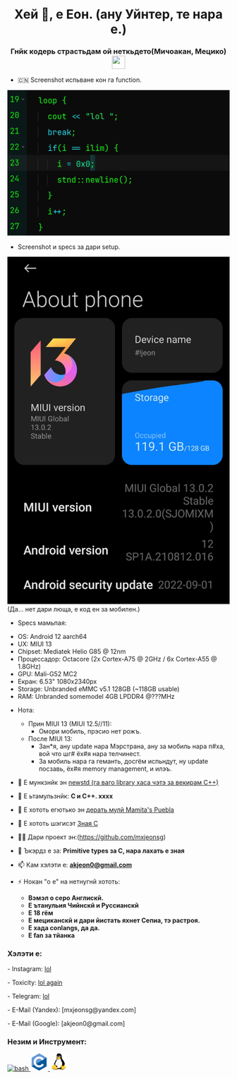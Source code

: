 <h1 align="center">Хей 🗿, е Еон. (ану Уйнтер, те нара е.)</h1>
<h3 align="center">Гнйк кодерь страстьдам ой неткьдето(Мичоакан, Мецико)<img src="https://cdn3.emoji.gg/emojis/2917-catus.png" width=30 height=30 align=center></img></h3>

- 🇨🇳 Screenshot испьване кон га function.
<img src="IMG/Screenshot_2023-07-10-00-24-25-771-edit_com.foxdebug.acode.jpg"/>

- Screenshot и specs за дари setup.
<img src="IMG/Screenshot_2023-07-10-01-40-14-965-edit_com.android.settings.jpg"/>
(Да... нет дари люща, е код ен за мобилен.)

- Specs мамьпая:
 + OS: Android 12 aarch64
 + UX: MIUI 13
 + Chipset: Mediatek Helio G85 @ 12nm
 + Процессадор: Octacore (2x Cortex-A75 @ 2GHz / 6x Cortex-A55 @ 1.8GHz)
 + GPU: Mali-G52 MC2
 + Екран: 6.53" 1080x2340px
 + Storage: Unbranded eMMC v5.1 128GB (~118GB usable)
 + RAM: Unbranded somemodel 4GB LPDDR4 @???MHz
- Нота:
  + Прин MIUI 13 (MIUI 12.5//11):
    * Омори мобиль, прэсио нет рожъ.
  + После MIUI 13:
    * Зан*я, ану update нара Мэрстрана, ану за мобиль нара п#ха, вой что шг# ёх#я нара телчинест.
    * За мобиль нара га геманть, досгём испьндут, ну update посзавь, ёх#я memory management, и илэъ.



- 🔭 Е мункзнйк эн [newstd (га ваго library хаса чэтэ за векирам C++)](https://github.com/mxjeonsg/newstd)

- 🌱 Е ьтамульзнйк:  **C и C++. хххх**

- 👯 Е хототь егютько эн [дерать мулй Mamita's Puebla](<none>)

- 🤝 Е хототь шэгисэт [Зная C](<no>)

- 👨‍💻 Дари проект эн:(https://github.com/mxjeonsg)

- 💬 Ъкэрдз е за: **Primitive types за C, нара лахать е зная**

- 📫 Кам хэлэти е: **akjeon0@gmail.com**

- ⚡ Нокан "о е" на нетнугнй хототь:
  + **Вэмэл о серо Англискй.**
  + **Е ътанульия Чийнскй и Руссианскй**
  + **Е 18 гём**
  + **Е мециканскй и дари йистать яхнет Сепиа, тэ растроя.**
  + **Е хада conlangs, да да.**
  + **Е fan за тйанка**

<h3 align="left">Хэлэти е:</h3>
<p align="left">
  - Instagram: <a href="https://instagram.com/@mxjeonsg">lol</a>
  <p></p>
  - Toxicity: <a href="https://www.twitter.com/@mxjeonsh">lol again</a
  <p></p>
  - Telegram: <a href="t.me/mxjeonsg">lol</a>
  <p></p>
  - E-Mail (Yandex): [mxjeonsg@yandex.com]
  <p></p>
  - E-Mail (Google): [akjeon0@gmail.com]
</p>

<h3 align="left">Незим и Инструмент:</h3>
<p align="left"> <a href="https://www.gnu.org/software/bash/" target="_blank" rel="noreferrer"> <img src="https://www.vectorlogo.zone/logos/gnu_bash/gnu_bash-icon.svg" alt="bash" width="40" height="40"/> </a> <a href="https://www.cprogramming.com/" target="_blank" rel="noreferrer"> <img src="https://raw.githubusercontent.com/devicons/devicon/master/icons/c/c-original.svg" alt="c" width="40" height="40"/> </a> <a href="https://www.linux.org/" target="_blank" rel="noreferrer"> <img src="https://raw.githubusercontent.com/devicons/devicon/master/icons/linux/linux-original.svg" alt="linux" width="40" height="40"/> </a> </p>

<!---
jeonjsj/jeonjsj is a ✨ special ✨ repository because its `README.md` (this file) appears on your GitHub profile.
You can click the Preview link to take a look at your changes.
---!>
